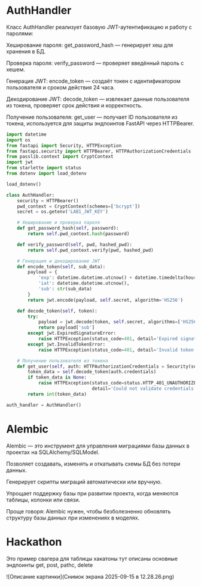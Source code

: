# AuthHandler 
Класс AuthHandler реализует базовую JWT-аутентификацию и работу с паролями:

Хеширование пароля: get_password_hash — генерирует хеш для хранения в БД.

Проверка пароля: verify_password — проверяет введённый пароль с хешем.

Генерация JWT: encode_token — создаёт токен с идентификатором пользователя и сроком действия 24 часа.

Декодирование JWT: decode_token — извлекает данные пользователя из токена, проверяет срок действия и корректность.

Получение пользователя: get_user — получает ID пользователя из токена, используется для защиты эндпоинтов FastAPI через HTTPBearer.

```python
import datetime
import os
from fastapi import Security, HTTPException
from fastapi.security import HTTPBearer, HTTPAuthorizationCredentials
from passlib.context import CryptContext
import jwt
from starlette import status
from dotenv import load_dotenv

load_dotenv()

class AuthHandler:
    security = HTTPBearer()
    pwd_context = CryptContext(schemes=['bcrypt'])
    secret = os.getenv('LAB1_JWT_KEY')

    # Хеширование и проверка пароля
    def get_password_hash(self, password):
        return self.pwd_context.hash(password)

    def verify_password(self, pwd, hashed_pwd):
        return self.pwd_context.verify(pwd, hashed_pwd)

    # Генерация и декодирование JWT
    def encode_token(self, sub_data):
        payload = {
            'exp': datetime.datetime.utcnow() + datetime.timedelta(hours=24),
            'iat': datetime.datetime.utcnow(),
            'sub': str(sub_data)
        }
        return jwt.encode(payload, self.secret, algorithm='HS256')

    def decode_token(self, token):
        try:
            payload = jwt.decode(token, self.secret, algorithms=['HS256'])
            return payload['sub']
        except jwt.ExpiredSignatureError:
            raise HTTPException(status_code=401, detail='Expired signature')
        except jwt.InvalidTokenError:
            raise HTTPException(status_code=401, detail='Invalid token')

    # Получение пользователя из токена
    def get_user(self, auth: HTTPAuthorizationCredentials = Security(security)):
        token_data = self.decode_token(auth.credentials)
        if token_data is None:
            raise HTTPException(status_code=status.HTTP_401_UNAUTHORIZED,
                                detail='Could not validate credentials')
        return int(token_data)

auth_handler = AuthHandler()
```

# Alembic
Alembic — это инструмент для управления миграциями базы данных в проектах на SQLAlchemy/SQLModel.

Позволяет создавать, изменять и откатывать схемы БД без потери данных.

Генерирует скрипты миграций автоматически или вручную.

Упрощает поддержку базы при развитии проекта, когда меняются таблицы, колонки или связи.

Проще говоря: Alembic нужен, чтобы безболезненно обновлять структуру базы данных при изменениях в моделях.


# Hackathon
Это пример свагера для таблицы хакатоны
тут описаны основные эндпоинты get, post, pathc, delete


![Описание картинки](Снимок экрана 2025-09-15 в 12.28.26.png)

